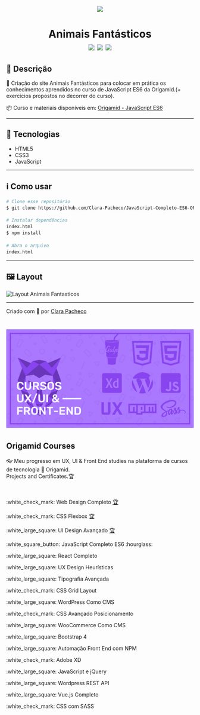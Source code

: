<p align="center"><img src="https://github.com/Clara-Pacheco/JavaScript-Completo-ES6-ORIGAMID/blob/main/lobo.png"></p> 
<h1 align="center">Animais Fantásticos<br><img src="https://img.shields.io/github/repo-size/Clara-Pacheco/JavaScript-Completo-ES6-ORIGAMID"> <img src="https://img.shields.io/github/last-commit/Clara-Pacheco/JavaScript-Completo-ES6-ORIGAMID"> <img src="https://img.shields.io/github/license/Clara-Pacheco/JavaScript-Completo-ES6-ORIGAMID">
</h1>

## 🔖 Descrição  

🐺 Criação do site Animais Fantásticos para colocar em prática os conhecimentos aprendidos no curso de JavaScript ES6 da Origamid.(+ exercícios propostos no decorrer do curso).


📦 Curso e materiais disponíveis em: [Origamid - JavaScript ES6](https://www.origamid.com/curso/javascript-completo-es6)

---

## 🚀 Tecnologias

* HTML5
* CSS3
* JavaScript

---

## ℹ️ Como usar
```bash
# Clone esse repositório
$ git clone https://github.com/Clara-Pacheco/JavaScript-Completo-ES6-ORIGAMID.git

# Instalar dependências
index.html
$ npm install

# Abra o arquivo
index.html
```
---

## 🖼 Layout
![Layout Animais Fantasticos](https://github.com/Clara-Pacheco/JavaScript-Completo-ES6-ORIGAMID/blob/main/layout.png)

<!-- ## 📝 Licença
O projeto se encontra sob licença MIT. Para mais detalhes, acesse [license](LICENSE). -->

---
Criado com 💙 por [Clara Pacheco](https://github.com/Clara-Pacheco)


<h1 align="center">
    <img alt="Origamid" src="https://github.com/Clara-Pacheco/Exercicios-JavaScript-Completo-ES6-Origamid/blob/main/banner.png" width="700px" />
</h1>
<h2> Origamid Courses</h2>
<p>👓 Meu progresso em UX, UI &amp; Front End studies na plataforma de cursos de tecnologia 🐺 Origamid.<br>
Projects and Certificates.🏆</p>
<br>
<p>:white_check_mark: Web Design Completo <a target="_blank" href="https://www.origamid.com/certificate/bec64f6b/"  title="Certificate">🏆</a>  </p>
<p>:white_check_mark: CSS Flexbox <a target="_blank" href="https://www.origamid.com/certificate/14e14adb/"  title="Certificate">🏆</a></p>
<p>:white_large_square: UI Design Avançado <a target="_blank" href="https://www.origamid.com/certificate/cfd2884f/"  title="Certificate">🏆</a></p>
<p>:white_square_button: JavaScript Completo ES6 :hourglass:</p>
<p>:white_large_square: React Completo</p>
<p>:white_large_square: UX Design Heurísticas</p>
<p>:white_large_square: Tipografia Avançada</p>
<p>:white_check_mark: CSS Grid Layout</p>
<p>:white_large_square: WordPress Como CMS</p>
<p>:white_check_mark: CSS Avançado Posicionamento</p>
<p>:white_large_square: WooCommerce Como CMS</p>
<p>:white_large_square: Bootstrap 4</p>
<p>:white_large_square: Automação Front End com NPM</p>
<p>:white_check_mark: Adobe XD</p>
<p>:white_large_square: JavaScript e jQuery</p>
<p>:white_large_square: Wordpress REST API</p>
<p>:white_large_square: Vue.js Completo</p>
<p>:white_check_mark: CSS com SASS</p>
